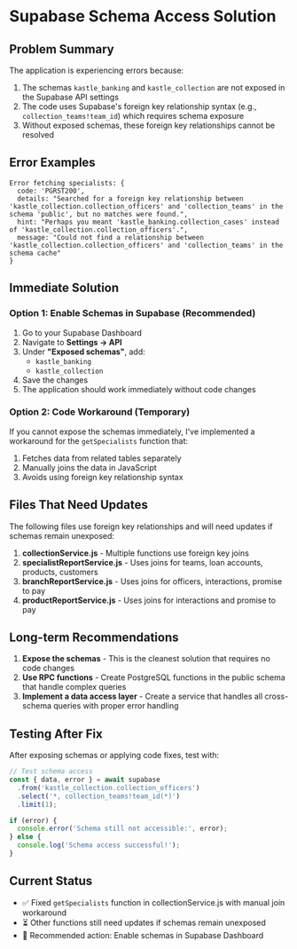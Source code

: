 # Supabase Schema Access Solution

## Problem Summary

The application is experiencing errors because:
1. The schemas `kastle_banking` and `kastle_collection` are not exposed in the Supabase API settings
2. The code uses Supabase's foreign key relationship syntax (e.g., `collection_teams!team_id`) which requires schema exposure
3. Without exposed schemas, these foreign key relationships cannot be resolved

## Error Examples

```
Error fetching specialists: {
  code: 'PGRST200', 
  details: "Searched for a foreign key relationship between 'kastle_collection.collection_officers' and 'collection_teams' in the schema 'public', but no matches were found.", 
  hint: "Perhaps you meant 'kastle_banking.collection_cases' instead of 'kastle_collection.collection_officers'.", 
  message: "Could not find a relationship between 'kastle_collection.collection_officers' and 'collection_teams' in the schema cache"
}
```

## Immediate Solution

### Option 1: Enable Schemas in Supabase (Recommended)

1. Go to your Supabase Dashboard
2. Navigate to **Settings → API**
3. Under **"Exposed schemas"**, add:
   - `kastle_banking`
   - `kastle_collection`
4. Save the changes
5. The application should work immediately without code changes

### Option 2: Code Workaround (Temporary)

If you cannot expose the schemas immediately, I've implemented a workaround for the `getSpecialists` function that:
1. Fetches data from related tables separately
2. Manually joins the data in JavaScript
3. Avoids using foreign key relationship syntax

## Files That Need Updates

The following files use foreign key relationships and will need updates if schemas remain unexposed:

1. **collectionService.js** - Multiple functions use foreign key joins
2. **specialistReportService.js** - Uses joins for teams, loan accounts, products, customers
3. **branchReportService.js** - Uses joins for officers, interactions, promise to pay
4. **productReportService.js** - Uses joins for interactions and promise to pay

## Long-term Recommendations

1. **Expose the schemas** - This is the cleanest solution that requires no code changes
2. **Use RPC functions** - Create PostgreSQL functions in the public schema that handle complex queries
3. **Implement a data access layer** - Create a service that handles all cross-schema queries with proper error handling

## Testing After Fix

After exposing schemas or applying code fixes, test with:

```javascript
// Test schema access
const { data, error } = await supabase
  .from('kastle_collection.collection_officers')
  .select('*, collection_teams!team_id(*)')
  .limit(1);

if (error) {
  console.error('Schema still not accessible:', error);
} else {
  console.log('Schema access successful!');
}
```

## Current Status

- ✅ Fixed `getSpecialists` function in collectionService.js with manual join workaround
- ⏳ Other functions still need updates if schemas remain unexposed
- 🎯 Recommended action: Enable schemas in Supabase Dashboard